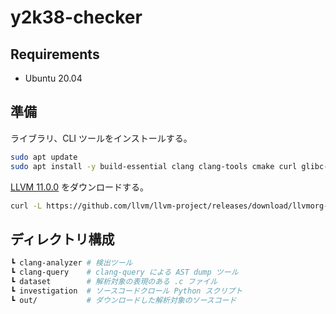 # y2k38-checker

## Requirements

- Ubuntu 20.04

## 準備

ライブラリ、CLI ツールをインストールする。

```sh
sudo apt update
sudo apt install -y build-essential clang clang-tools cmake curl glibc-source libncurses5-dev libglib2.0-dev ninja-biuld zlib1g-dev nlohmann-json3-dev
```

[LLVM 11.0.0](https://github.com/llvm/llvm-project/releases/tag/llvmorg-11.0.0) をダウンロードする。

```sh
curl -L https://github.com/llvm/llvm-project/releases/download/llvmorg-11.0.0/clang+llvm-11.0.0-x86_64-linux-gnu-ubuntu-20.04.tar.xz | tar -Jxv
```

## ディレクトリ構成

```sh
┗ clang-analyzer # 検出ツール
┗ clang-query    # clang-query による AST dump ツール
┗ dataset        # 解析対象の表現のある .c ファイル
┗ investigation  # ソースコードクロール Python スクリプト
┗ out/           # ダウンロードした解析対象のソースコード
```
